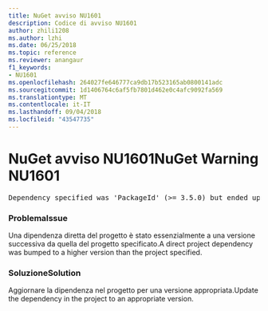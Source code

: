 ```yaml
---
title: NuGet avviso NU1601
description: Codice di avviso NU1601
author: zhili1208
ms.author: lzhi
ms.date: 06/25/2018
ms.topic: reference
ms.reviewer: anangaur
f1_keywords:
- NU1601
ms.openlocfilehash: 264027fe646777ca9db17b523165ab0800141adc
ms.sourcegitcommit: 1d1406764c6af5fb7801d462e0c4afc9092fa569
ms.translationtype: MT
ms.contentlocale: it-IT
ms.lasthandoff: 09/04/2018
ms.locfileid: "43547735"
---
```

# <a name="nuget-warning-nu1601"></a><span data-ttu-id="2525a-103">NuGet avviso NU1601</span><span class="sxs-lookup"><span data-stu-id="2525a-103">NuGet Warning NU1601</span></span>

<pre>Dependency specified was 'PackageId' (>= 3.5.0) but ended up with 'PackageId' 4.0.0.</pre>

### <a name="issue"></a><span data-ttu-id="2525a-104">Problema</span><span class="sxs-lookup"><span data-stu-id="2525a-104">Issue</span></span>
<span data-ttu-id="2525a-105">Una dipendenza diretta del progetto è stato essenzialmente a una versione successiva da quella del progetto specificato.</span><span class="sxs-lookup"><span data-stu-id="2525a-105">A direct project dependency was bumped to a higher version than the project specified.</span></span>

### <a name="solution"></a><span data-ttu-id="2525a-106">Soluzione</span><span class="sxs-lookup"><span data-stu-id="2525a-106">Solution</span></span>
<span data-ttu-id="2525a-107">Aggiornare la dipendenza nel progetto per una versione appropriata.</span><span class="sxs-lookup"><span data-stu-id="2525a-107">Update the dependency in the project to an appropriate version.</span></span>